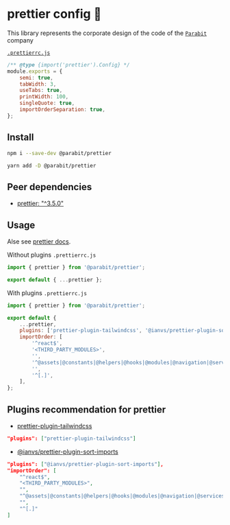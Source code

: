 # prettier config 🚀

This library represents the corporate design of the code of the [`Parabit`](https://github.com/parabit) company

[`.prettierrc.js`](https://github.com/parabit/prettier/blob/main/.prettierrc.js)

```javascript
/** @type {import('prettier').Config} */
module.exports = {
	semi: true,
	tabWidth: 3,
	useTabs: true,
	printWidth: 100,
	singleQuote: true,
	importOrderSeparation: true,
};
```

## Install

```bash
npm i --save-dev @parabit/prettier
```

```bash
yarn add -D @parabit/prettier
```

## Peer dependencies

-  [prettier: "^3.5.0"](https://www.npmjs.com/package/prettier)

## Usage

Alse see [prettier docs](https://prettier.io/docs/configuration).

Without plugins `.prettierrc.js`

```javascript
import { prettier } from '@parabit/prettier';

export default { ...prettier };
```

With plugins `.prettierrc.js`

```javascript
import { prettier } from '@parabit/prettier';

export default {
	...prettier,
	plugins: ['prettier-plugin-tailwindcss', '@ianvs/prettier-plugin-sort-imports'],
	importOrder: [
		'^react$',
		'<THIRD_PARTY_MODULES>',
		'',
		'^@assets|@constants|@helpers|@hooks|@modules|@navigation|@services|@stores|@types|@ui$',
		'',
		'^[.]',
	],
};
```

## Plugins recommendation for prettier

-  [prettier-plugin-tailwindcss](https://www.npmjs.com/package/prettier-plugin-tailwindcss)

```json
"plugins": ["prettier-plugin-tailwindcss"]
```

-  [@ianvs/prettier-plugin-sort-imports](https://www.npmjs.com/package/@ianvs/prettier-plugin-sort-imports)

```json
"plugins": ["@ianvs/prettier-plugin-sort-imports"],
"importOrder": [
    "^react$",
    "<THIRD_PARTY_MODULES>",
    "",
    "^@assets|@constants|@helpers|@hooks|@modules|@navigation|@services|@stores|@types|@ui$",
    "",
    "^[.]"
]
```
